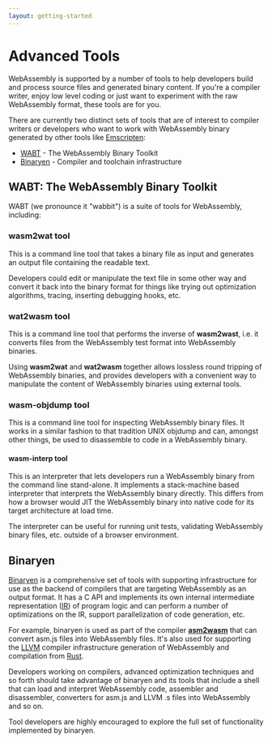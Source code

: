 ```yaml
---
layout: getting-started
---
```


# Advanced Tools

WebAssembly is supported by a number of tools to help developers build and
process source files and generated binary content. If you're a compiler writer,
enjoy low level coding or just want to experiment with the raw WebAssembly
format, these tools are for you.

There are currently two distinct sets of tools that are of interest to compiler
writers or developers who want to work with WebAssembly binary generated by
other tools like [Emscripten](https://kripken.github.io/emscripten-site/):

- [WABT](https://github.com/WebAssembly/wabt) - The WebAssembly Binary Toolkit
- [Binaryen](https://github.com/WebAssembly/binaryen) - Compiler and toolchain
  infrastructure

## WABT: The WebAssembly Binary Toolkit

WABT (we pronounce it "wabbit") is a suite of tools for WebAssembly, including:

### wasm2wat tool

This is a command line tool that takes a binary file as input and generates an
output file containing the readable text.

Developers could edit or manipulate the text file in some other way and convert
it back into the binary format for things like trying out optimization
algorithms, tracing, inserting debugging hooks, etc.

### wat2wasm tool

This is a command line tool that performs the inverse of **wasm2wast**, i.e. it
converts files from the WebAssembly test format into WebAssembly binaries.

Using **wasm2wat** and **wat2wasm** together allows lossless round tripping of
WebAssembly binaries, and provides developers with a convenient way to
manipulate the content of WebAssembly binaries using external tools.

### wasm-objdump tool

This is a command line tool for inspecting WebAssembly binary files. It works in
a similar fashion to that tradition UNIX objdump and can, amongst other things,
be used to disassemble to code in a WebAssembly binary.

#### wasm-interp tool

This is an interpreter that lets developers run a WebAssembly binary from the
command line stand-alone. It implements a stack-machine based interpreter that
interprets the WebAssembly binary directly. This differs from how a browser
would JIT the WebAssembly binary into native code for its target architecture at
load time.

The interpreter can be useful for running unit tests, validating WebAssembly
binary files, etc. outside of a browser environment.

## Binaryen

[Binaryen](https://github.com/WebAssembly/binaryen) is a comprehensive set of
tools with supporting infrastructure for use as the backend of compilers that
are targeting WebAssembly as an output format. It has a C API and implements its
own internal intermediate representation
([IR](https://en.wikipedia.org/wiki/Intermediate_representation)) of program
logic and can perform a number of optimizations on the IR, support
parallelization of code generation, etc.

For example, binaryen is used as part of the compiler
**[asm2wasm](https://github.com/WebAssembly/binaryen/blob/master/src/asm2wasm.h)**
that can convert asm.js files into WebAssembly files. It's also used for
supporting the [LLVM](https://llvm.org/) compiler infrastructure generation of
WebAssembly and compilation from [Rust](https://www.rust-lang.org/en-US/).

Developers working on compilers, advanced optimization techniques and so forth
should take advantage of binaryen and its tools that include a shell that can
load and interpret WebAssembly code, assembler and disassembler, converters for
asm.js and LLVM .s files into WebAssembly and so on.

Tool developers are highly encouraged to explore the full set of functionality
implemented by binaryen.
